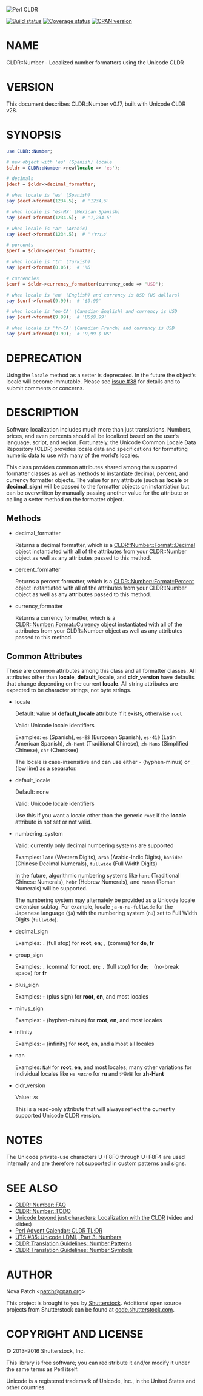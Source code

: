 ![Perl CLDR](https://www.gravatar.com/avatar/656f15a25eff4437f5a82e7c929f41dd?s=96)

[![Build status](https://travis-ci.org/patch/cldr-number-pm5.png)](https://travis-ci.org/patch/cldr-number-pm5)
[![Coverage status](https://coveralls.io/repos/patch/cldr-number-pm5/badge.png)](https://coveralls.io/r/patch/cldr-number-pm5)
[![CPAN version](https://badge.fury.io/pl/CLDR-Number.png)](http://badge.fury.io/pl/CLDR-Number)

# NAME

CLDR::Number - Localized number formatters using the Unicode CLDR

# VERSION

This document describes CLDR::Number v0.17, built with Unicode CLDR v28.

# SYNOPSIS

```perl
use CLDR::Number;

# new object with 'es' (Spanish) locale
$cldr = CLDR::Number->new(locale => 'es');

# decimals
$decf = $cldr->decimal_formatter;

# when locale is 'es' (Spanish)
say $decf->format(1234.5);  # '1234,5'

# when locale is 'es-MX' (Mexican Spanish)
say $decf->format(1234.5);  # '1,234.5'

# when locale is 'ar' (Arabic)
say $decf->format(1234.5);  # '١٬٢٣٤٫٥'

# percents
$perf = $cldr->percent_formatter;

# when locale is 'tr' (Turkish)
say $perf->format(0.05);  # '%5'

# currencies
$curf = $cldr->currency_formatter(currency_code => 'USD');

# when locale is 'en' (English) and currency is USD (US dollars)
say $curf->format(9.99);  # '$9.99'

# when locale is 'en-CA' (Canadian English) and currency is USD
say $curf->format(9.99);  # 'US$9.99'

# when locale is 'fr-CA' (Canadian French) and currency is USD
say $curf->format(9.99);  # '9,99 $ US'
```

# DEPRECATION

Using the `locale` method as a setter is deprecated. In the future the object’s
locale will become immutable. Please see
[issue #38](https://github.com/patch/cldr-number-pm5/issues/38) for details and
to submit comments or concerns.

# DESCRIPTION

Software localization includes much more than just translations. Numbers,
prices, and even percents should all be localized based on the user’s language,
script, and region. Fortunately, the Unicode Common Locale Data Repository
(CLDR) provides locale data and specifications for formatting numeric data to
use with many of the world’s locales.

This class provides common attributes shared among the supported formatter
classes as well as methods to instantiate decimal, percent, and currency
formatter objects. The value for any attribute (such as **locale** or
**decimal\_sign**) will be passed to the formatter objects on instantiation but
can be overwritten by manually passing another value for the attribute or
calling a setter method on the formatter object.

## Methods

- decimal\_formatter

    Returns a decimal formatter, which is a [CLDR::Number::Format::Decimal](https://metacpan.org/pod/CLDR::Number::Format::Decimal) object
    instantiated with all of the attributes from your CLDR::Number object as well as
    any attributes passed to this method.

- percent\_formatter

    Returns a percent formatter, which is a [CLDR::Number::Format::Percent](https://metacpan.org/pod/CLDR::Number::Format::Percent) object
    instantiated with all of the attributes from your CLDR::Number object as well as
    any attributes passed to this method.

- currency\_formatter

    Returns a currency formatter, which is a [CLDR::Number::Format::Currency](https://metacpan.org/pod/CLDR::Number::Format::Currency)
    object instantiated with all of the attributes from your CLDR::Number object as
    well as any attributes passed to this method.

## Common Attributes

These are common attributes among this class and all formatter classes. All
attributes other than **locale**, **default\_locale**, and **cldr\_version** have
defaults that change depending on the current **locale**. All string attributes
are expected to be character strings, not byte strings.

- locale

    Default: value of **default\_locale** attribute if it exists, otherwise `root`

    Valid: Unicode locale identifiers

    Examples: `es` (Spanish), `es-ES` (European Spanish), `es-419` (Latin
    American Spanish), `zh-Hant` (Traditional Chinese), `zh-Hans` (Simplified
    Chinese), `chr` (Cherokee)

    The locale is case-insensitive and can use either `-` (hyphen-minus) or `_`
    (low line) as a separator.

- default\_locale

    Default: none

    Valid: Unicode locale identifiers

    Use this if you want a locale other than the generic `root` if the **locale**
    attribute is not set or not valid.

- numbering\_system

    Valid: currently only decimal numbering systems are supported

    Examples: `latn` (Western Digits), `arab` (Arabic-Indic Digits), `hanidec`
    (Chinese Decimal Numerals), `fullwide` (Full Width Digits)

    In the future, algorithmic numbering systems like `hant` (Traditional Chinese
    Numerals), `hebr` (Hebrew Numerals), and `roman` (Roman Numerals) will be
    supported.

    The numbering system may alternately be provided as a Unicode locale extension
    subtag. For example, locale `ja-u-nu-fullwide` for the Japanese language
    (`ja`) with the numbering system (`nu`) set to Full Width Digits
    (`fullwide`).

- decimal\_sign

    Examples: `.` (full stop) for **root**, **en**; `,` (comma) for **de**, **fr**

- group\_sign

    Examples: `,` (comma) for **root**, **en**; `.` (full stop) for **de**; ` `
    (no-break space) for **fr**

- plus\_sign

    Examples: `+` (plus sign) for **root**, **en**, and most locales

- minus\_sign

    Examples: `-` (hyphen-minus) for **root**, **en**, and most locales

- infinity

    Examples: `∞` (infinity) for **root**, **en**, and almost all locales

- nan

    Examples: `NaN` for **root**, **en**, and most locales; many other variations for
    individual locales like `не число` for **ru** and `非數值` for **zh-Hant**

- cldr\_version

    Value: `28`

    This is a read-only attribute that will always reflect the currently supported
    Unicode CLDR version.

# NOTES

The Unicode private-use characters U+F8F0 through U+F8F4 are used internally and
are therefore not supported in custom patterns and signs.

# SEE ALSO

- [CLDR::Number::FAQ](https://metacpan.org/pod/CLDR::Number::FAQ)
- [CLDR::Number::TODO](https://metacpan.org/pod/CLDR::Number::TODO)
- [Unicode beyond just characters: Localization with the
CLDR](http://patch.codes/talks/localization-with-the-unicode-cldr/) (video and
slides)
- [Perl Advent Calendar:
CLDR TL;DR](http://perladvent.org/2014/2014-12-23.html)
- [UTS #35: Unicode LDML, Part 3:
Numbers](http://www.unicode.org/reports/tr35/tr35-numbers.html)
- [CLDR Translation Guidelines: Number
Patterns](http://cldr.unicode.org/translation/number-patterns)
- [CLDR Translation Guidelines: Number
Symbols](http://cldr.unicode.org/translation/number-symbols)

# AUTHOR

Nova Patch &lt;patch@cpan.org>

This project is brought to you by [Shutterstock](http://www.shutterstock.com/).
Additional open source projects from Shutterstock can be found at
[code.shutterstock.com](http://code.shutterstock.com/).

# COPYRIGHT AND LICENSE

© 2013–2016 Shutterstock, Inc.

This library is free software; you can redistribute it and/or modify it under
the same terms as Perl itself.

Unicode is a registered trademark of Unicode, Inc., in the United States and
other countries.
